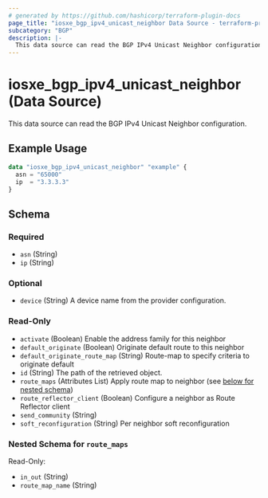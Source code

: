```yaml
---
# generated by https://github.com/hashicorp/terraform-plugin-docs
page_title: "iosxe_bgp_ipv4_unicast_neighbor Data Source - terraform-provider-iosxe"
subcategory: "BGP"
description: |-
  This data source can read the BGP IPv4 Unicast Neighbor configuration.
---
```


# iosxe_bgp_ipv4_unicast_neighbor (Data Source)

This data source can read the BGP IPv4 Unicast Neighbor configuration.

## Example Usage

```terraform
data "iosxe_bgp_ipv4_unicast_neighbor" "example" {
  asn = "65000"
  ip  = "3.3.3.3"
}
```

<!-- schema generated by tfplugindocs -->
## Schema

### Required

- `asn` (String)
- `ip` (String)

### Optional

- `device` (String) A device name from the provider configuration.

### Read-Only

- `activate` (Boolean) Enable the address family for this neighbor
- `default_originate` (Boolean) Originate default route to this neighbor
- `default_originate_route_map` (String) Route-map to specify criteria to originate default
- `id` (String) The path of the retrieved object.
- `route_maps` (Attributes List) Apply route map to neighbor (see [below for nested schema](#nestedatt--route_maps))
- `route_reflector_client` (Boolean) Configure a neighbor as Route Reflector client
- `send_community` (String)
- `soft_reconfiguration` (String) Per neighbor soft reconfiguration

<a id="nestedatt--route_maps"></a>
### Nested Schema for `route_maps`

Read-Only:

- `in_out` (String)
- `route_map_name` (String)
